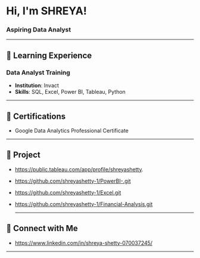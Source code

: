 # Hi, I'm SHREYA!  
### Aspiring Data Analyst  

---

## 📘 **Learning Experience**
### Data Analyst Training
- **Institution**: Invact
- **Skills**: SQL, Excel, Power BI, Tableau, Python  

 ---
 
## 📜 **Certifications**
- Google Data Analytics Professional Certificate

---

## 📂 **Project**
- https://public.tableau.com/app/profile/shreyashetty.
- https://github.com/shreyashetty-1/PowerBI-.git
- https://github.com/shreyashetty-1/Excel.git
- https://github.com/shreyashetty-1/Financial-Analysis.git

  ---

## 📧 **Connect with Me**

-  https://www.linkedin.com/in/shreya-shetty-070037245/   

---

